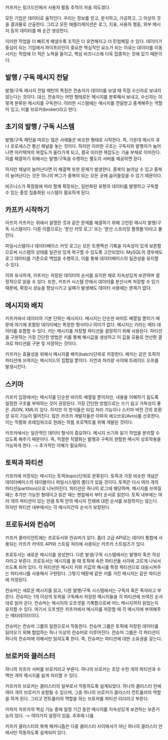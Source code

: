 카프카는 링크드인에서 사용자 활동 추적이 처음 의도였다.

모든 기업은 데이터로 움직인다. 우리는 정보를 얻고, 분석하고, 가공하고, 그 이상의 것을 결과물로 산출한다. 그리고 모든 애플리케이션은 로그, 지표, 사용자 행동, 외부 메시지 등의 데이터를 매 순간 생성한다.

이러한 작업을 더 빠르게 해낼수록 조직은 더 유연해지고 더 민첩해질 수 있다. 데이터가 중심이 되는 기업에서 파이프라인이 중요한 핵심적인 요소가 되는 이유는 데이터를 이동시키는 작업에 더 적은 노력을 들이고, 핵심 비즈니스에 더욱 집중하는 것에 있기 때문이다.

## 발행 / 구독 메시지 전달

발행/구독 메시지 전달 패턴의 특징은 전송자가 데이터를 보낼 때 직접 수신자로 보내지 않는다는 것이다. 대신, 전송자는 어떤 형태로든 메시지를 분류해서 보내고, 수신자는 이렇게 분류된 메시지를 구독한다. 이러한 시스템에는 메시지를 전달받고 중계해주는 역할이 있고, 이를 브로커(broker)라고 한다.

## 초기의 발행 / 구독 시스템

발행/구독 패턴을 따르는 많은 사례들은 비슷한 형태로 시작한다. 즉, 가운데 메시지 큐나 프로세스간 통신 채널을 놓는 것이다. 하지만 이러한 구조는 구독자와 발행자가 늘어나면 아키텍쳐의 복잡도가 올라가게 되고, 결국 이러한 복잡도는 기술 부채로 이어진다. 이를 해결하기 위해서는 발행/구독을 수행하는 별도의 서버를 제공하면 된다.

하지만 채널이 늘어난다면 이 해결책 또한 문제가 발생한다. 중복이 늘어날 수 있고 중복이 늘어난다는 것은 하나의 버그가 중복이 되는 모든 곳에 숨어들었을 수 있기 때문이다.

비즈니스가 확잠됨에 따라 함께 확장되는, 일반화된 유형의 데이터를 발행하고 구독할 수 있는 중앙 집중화된 시스템이 필요하게 된다.

## 카프카 시작하기
아프치 카프카는 위에서 설명한 것과 같은 문제를 해결하기 위해 고안된 메시지 발행/구독 시스템이다. 다른 이름으로는 '분산 커밋 로그' 또는 '분산 스프리밍 플랫폼'이라고 불린다.

파일시스템이나 데이터베이스 커밋 로그는 모든 트랜잭션 기록을 지속성이 있게 보존함으로써 시스템의 상태를 일관성 있게 복구할 수 있도록 고안되었다. MySQL의 경우에도 로그 데이터를 기준으로 백업을 수행하고, 이를 통해 데이터베이스의 일관성을 유지할 수 있다.

이와 유사하게, 카프카는 저장된 데이터의 순서를 유지한 채로 지속성있게 보관하며 결정적으로 읽을 수 있다. 또한, 카프카 시스템 안에서 데이터를 분산시켜 저장할 수 있기 때문에, 확장시 성능을 향상시키고 실패가 발생해도 데이터 사용에는 문제가 없다.

## 메시지와 배치
카프카에서 데이터의 기본 단위는 메시지다. 메시지는 단순한 바이트 배열일 뿐이기 때문에 여기에 포함된 데이터에는 특정한 형식이나 의미가 없다. 메시지는 키라는 메타 데이터를 포함할 수 있다. 키는 메시지를 저장할 파티션을 결정하기 위해 사용된다. 파티션을 구분하는 가장 간단한 방법은 키를 통해 해시값을 생성하고 이 값을 모듈로 연산한 결과로 파티션을 구분 및 저장하는 것이다.

카프카는 효율성을 위해서 메시지를 배치(batch)단위로 저장한다. 배치는 같은 토픽의 파티션에 쓰여지는 메시지드의 집합일 뿐이다. 지연과 처리량 사이에 트레이드 오프를 발생시킨다.


## 스키마
카프카 입장에서는 메시지를 단순한 바이트 배열일 뿐이지만, 내용을 이해하기 쉽도록 일정한 구조를 부여하는 것이 권장된다. 가장 간단한 방법으로는 쓰기 쉽고 가독성이 좋은 JSON, XML이 있다. 하지만 이 방식들은 타입 처리 기능이나 스키마 버전 간의 호환성 유지 기능이 떨어진다. 많은 카프카 개발자들은 아파치 에으브로(Avro)를 선호한다. 이는 직렬화 프레임워크로 원래는 하둡 프로젝트를 위해 개발된 것이다.

카프카에서는 일관적인 데이터 형식이 중요하다. 메시지 쓰기와 읽기 작업을 분리할 수 있도록 해주기 때문이다. 즉, 적절한 직렬화는 발행과 구독의 원할한 메시지 상호작용을 가능하게 한다. -> 추가적인 이해가 필요하다.

## 토픽과 파티션

카프카에 저장되는 메시지는 토픽(topic)단위로 분류된다. 토픽과 가장 비슷한 개념은 데이터베이스의 테이블이나 파일시스템의 폴더가 있을 것이다. 토픽은 다시 여러 개의 파티션(partition)으로 나뉘어진다. 파티션은 하나의 로그에 해당하며, 메시지를 쓰여질 때는 추가만 가능한 형태이고 읽은 때는 맨앞에서 부터 순서로 읽힌다. 토픽 내부에는 여러 개의 파티션이 있는 만큼 토픽 안의 메시지 전체에 대한 순서를 보장하지는 않는다. 하지만 파티션 내부에서는 각 메시지간의 순서가 보장된다.


## 프로듀서와 컨슈머

카프카 클라이언트에는 프로듀서와 컨슈머가 있다. 좀더 고급 API로는 데이터 통합에 사용되는 카프카 커넥트 API와 스트림 처리에 사용되는 카프카 스트림즈가 있다.

프로듀서는 새로운 메시지를 생성한다. 다른 발생/구독 시스템에서는 발행자 혹은 작성자라고 부른다. 프로듀서는 메시지를 쓸 때 토픽에 속한 파티션들 사이에 고르게 나눠서 쓰도록 되어 있다.  각 피티션은 메시지 키와 키값의 해시를 특정 파티션으로 대응시켜주는 파티셔너를 사용해서 구현된다. 그렇기 때문에 같은 키를 가진 메시지는 같은 파티션에 저장된다.

컨슈머는 새로운 메시지를 읽고, 다른 발행/구독 시스템에서는 구독자 혹은 독자라고 부른다. 컨슈머는 1개 이상의 토픽을 구독해서 저장된 메시지들을 각 파티션에 쓰여진 순서대로 읽어 온다. 컨슈머는 메시지의 오프셋을 기록함으로써 어느 메시지까지 읽었는지 유지할 수 있다. 여기서 오프셋은 카프카에서 메시지를 저장할 때 각 메시지에 부여해주는 메타데이터이다.

컨슈머는 컨슈머 그룹의 일원으로서 작동한다. 컨슈머 그룹은 토픽에 저장된 데이터를 읽어오기 위해 협업하는 하나 이상의 컨슈머로 이루어진다. 컨슈머 그룹은 각 파티션이 하나의 컨슈머에 의해서만 읽히도록 한다. 즉, 컨슈머는 파티션에 대한 소유권을 갖는다.

## 브로커와 클러스터

하나의 카프카 서버를 브로커라고 부른다. 하나의 브로커는 초당 수천 개의 파티션과 수백만 개의 메시지를 쉽게 처리할 수 있다.

카프카의 브로커는 클러스터의 일부로서 작동하도록 설계되었다. 하나의 클러스터 안에 여러 개의 브로커가 포함될 수 있으며, 그중 하나의 브로커가 클러스터 컨트롤러의 역할을 하게 된다. 그리고 컨트롤러의 역할을 하는 브로커를 파티션 리더라고 부른다.

아파치 카프카의 핵심 기능 중에 일정 기간 동안 메시지를 지속성있게 보관하는 보존기능이 있다.  -> 여러가지 설정이 있음. 추후에 나옴

카프카 클러스터의 복제 메커니즘은 다중 클러스터 사이에서가 아닌 하나의 클러스터 안에서만 작동하도록 설계되어 있다.
